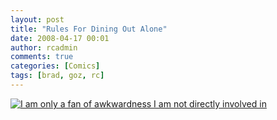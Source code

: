 ```yaml
---
layout: post
title: "Rules For Dining Out Alone"
date: 2008-04-17 00:01
author: rcadmin
comments: true
categories: [Comics]
tags: [brad, goz, rc]
---
```

<a href="http://bitsmack.com/wp/2008/04/17/rules-for-dining-out-alone/"><img src='http://dl.bitsmack.com/uploads/2008/04/20080417.jpg' title='I am only a fan of awkwardness I am not directly involved in' /></a>
